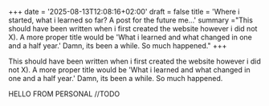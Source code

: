 +++
date = '2025-08-13T12:08:16+02:00'
draft = false
title = 'Where i started, what i learned so far? A post for the future me...'
summary ="This should have been written when i first created the website however i did not X). A more proper title would be 'What i learned and what changed in one and a half year.' Damn, its been a while. So much happened."
+++

This should have been written when i first created the website however i did not X). A more proper title would be 'What i learned and what changed in one and a half year.' Damn, its been a while. So much happened.

HELLO FROM PERSONAL //TODO